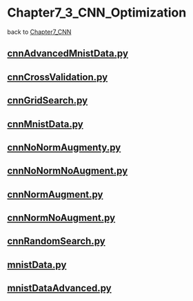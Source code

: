 # Chapter7_3_CNN_Optimization
back to [Chapter7_CNN](../Chapter7_CNN.md) 

## [__cnnAdvancedMnistData.py__](./cnnAdvancedMnistData.py) 

## [__cnnCrossValidation.py__](./cnnCrossValidation.py) 

## [__cnnGridSearch.py__](./cnnGridSearch.py) 

## [__cnnMnistData.py__](./cnnMnistData.py) 

## [__cnnNoNormAugmenty.py__](./cnnNoNormAugmenty.py) 

## [__cnnNoNormNoAugment.py__](./cnnNoNormNoAugment.py) 

## [__cnnNormAugment.py__](./cnnNormAugment.py) 

## [__cnnNormNoAugment.py__](./cnnNormNoAugment.py) 

## [__cnnRandomSearch.py__](./cnnRandomSearch.py) 

## [__mnistData.py__](./mnistData.py) 

## [__mnistDataAdvanced.py__](./mnistDataAdvanced.py) 
